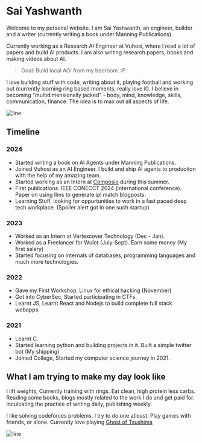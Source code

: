 # Sai Yashwanth


Welcome to my personal website. I am Sai Yashwanth, an engineer, builder and a writer (currently writing a book under Manning Publications).

Currently working as a Research AI Engineer at Vuhosi, where I read a lot of papers and build AI products. I am also writing research papers, books and making videos about AI.
> Goal: Build local AGI from my bedroom. :P


I love building stuff with code, writing about it, playing football and working out (currently learning ring based moments, really love it). I believe in becoming "multidimensionally jacked" - 
body, mind, knowledge, skills, communication, finance. The idea is to max out all aspects of life.


![line](https://user-images.githubusercontent.com/74038190/212284100-561aa473-3905-4a80-b561-0d28506553ee.gif)

## Timeline

### 2024
- Started writing a book on AI Agents under Manning Publications.
- Joined Vuhosi as an AI Engineer. I build and ship AI agents to production with the help of my amazing team.
- Started working as an Intern at [Composio](https://www.composio.dev/) during this summer.
- First publications: IEEE CONECCT 2024 (international conference). Paper on using llms to generate ipl match blogposts.
- Learning Stuff, looking for oppurtunities to work in a fast paced deep tech workplace. (Spoiler alert got in one such startup) 

### 2023
- Worked as an Intern at Vertexcover Technology (Dec - Jan).
- Worked as a Freelancer for Wulot (July-Sept). Earn some money (My first salary)
- Started focusing on internals of databases, programming languages and much more technologies.
 
### 2022
- Gave my First Workshop, Linux for ethical hacking (November)
- Got into CyberSec, Started participating in CTFs.
- Learnt JS, Learnt React and Nodejs to build complete full stack webapps.

### 2021
- Learnt C.
- Started learning python and building projects in it. Built a simple twitter bot (My shipping) 
- Joined College, Started my computer science journey in 2021.


## What I am trying to make my day look like
I lift weights, Currently training with rings. Eat clean, high protein less carbs.
Reading some books, blogs mostly related to the work I do and get paid for.
Inculcating the practice of writing daily, publishing weekly.

I like solving codeforces problems. I try to do one atleast.
Play games with friends, or alone. Currently love playing [Ghost of Tsushima](https://en.wikipedia.org/wiki/Ghost_of_Tsushima) 


![line](https://user-images.githubusercontent.com/74038190/212284100-561aa473-3905-4a80-b561-0d28506553ee.gif)

